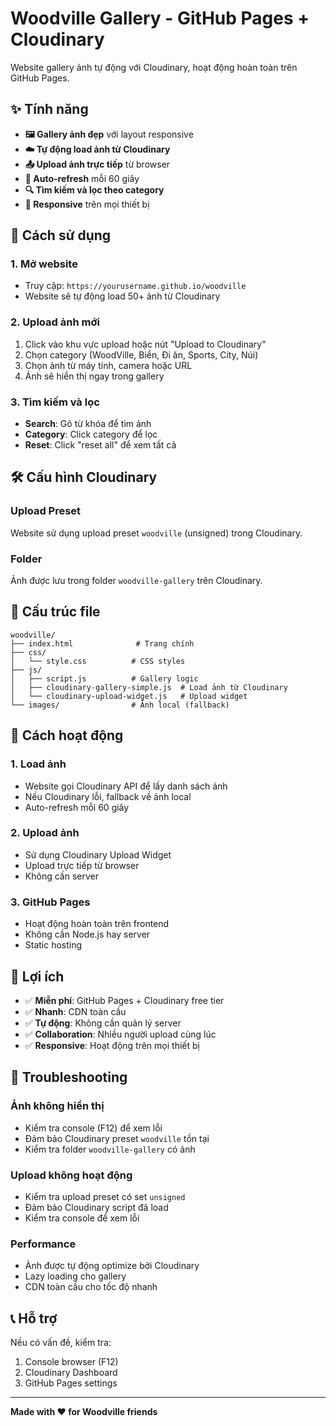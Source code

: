 # Woodville Gallery - GitHub Pages + Cloudinary

Website gallery ảnh tự động với Cloudinary, hoạt động hoàn toàn trên GitHub Pages.

## ✨ Tính năng

- **🖼️ Gallery ảnh đẹp** với layout responsive
- **☁️ Tự động load ảnh từ Cloudinary** 
- **📤 Upload ảnh trực tiếp** từ browser
- **🔄 Auto-refresh** mỗi 60 giây
- **🔍 Tìm kiếm và lọc theo category**
- **📱 Responsive** trên mọi thiết bị

## 🚀 Cách sử dụng

### 1. Mở website
- Truy cập: `https://yourusername.github.io/woodville`
- Website sẽ tự động load 50+ ảnh từ Cloudinary

### 2. Upload ảnh mới
1. Click vào khu vực upload hoặc nút "Upload to Cloudinary"
2. Chọn category (WoodVille, Biển, Đi ăn, Sports, City, Núi)
3. Chọn ảnh từ máy tính, camera hoặc URL
4. Ảnh sẽ hiển thị ngay trong gallery

### 3. Tìm kiếm và lọc
- **Search**: Gõ từ khóa để tìm ảnh
- **Category**: Click category để lọc
- **Reset**: Click "reset all" để xem tất cả

## 🛠️ Cấu hình Cloudinary

### Upload Preset
Website sử dụng upload preset `woodville` (unsigned) trong Cloudinary.

### Folder
Ảnh được lưu trong folder `woodville-gallery` trên Cloudinary.

## 📁 Cấu trúc file

```
woodville/
├── index.html              # Trang chính
├── css/
│   └── style.css          # CSS styles
├── js/
│   ├── script.js          # Gallery logic
│   ├── cloudinary-gallery-simple.js  # Load ảnh từ Cloudinary
│   └── cloudinary-upload-widget.js   # Upload widget
└── images/                # Ảnh local (fallback)
```

## 🔧 Cách hoạt động

### 1. Load ảnh
- Website gọi Cloudinary API để lấy danh sách ảnh
- Nếu Cloudinary lỗi, fallback về ảnh local
- Auto-refresh mỗi 60 giây

### 2. Upload ảnh
- Sử dụng Cloudinary Upload Widget
- Upload trực tiếp từ browser
- Không cần server

### 3. GitHub Pages
- Hoạt động hoàn toàn trên frontend
- Không cần Node.js hay server
- Static hosting

## 🎯 Lợi ích

- ✅ **Miễn phí**: GitHub Pages + Cloudinary free tier
- ✅ **Nhanh**: CDN toàn cầu
- ✅ **Tự động**: Không cần quản lý server
- ✅ **Collaboration**: Nhiều người upload cùng lúc
- ✅ **Responsive**: Hoạt động trên mọi thiết bị

## 🐛 Troubleshooting

### Ảnh không hiển thị
- Kiểm tra console (F12) để xem lỗi
- Đảm bảo Cloudinary preset `woodville` tồn tại
- Kiểm tra folder `woodville-gallery` có ảnh

### Upload không hoạt động
- Kiểm tra upload preset có set `unsigned`
- Đảm bảo Cloudinary script đã load
- Kiểm tra console để xem lỗi

### Performance
- Ảnh được tự động optimize bởi Cloudinary
- Lazy loading cho gallery
- CDN toàn cầu cho tốc độ nhanh

## 📞 Hỗ trợ

Nếu có vấn đề, kiểm tra:
1. Console browser (F12)
2. Cloudinary Dashboard
3. GitHub Pages settings

---

**Made with ❤️ for Woodville friends**
